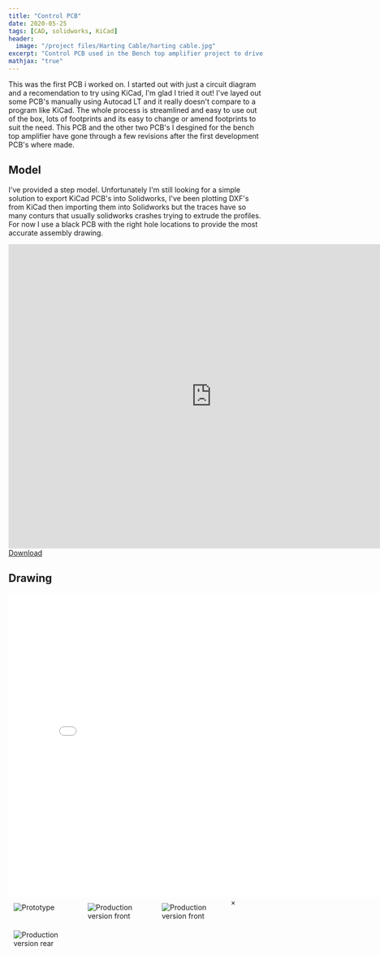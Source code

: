 ```yaml
---
title: "Control PCB"
date: 2020-05-25
tags: [CAD, solidworks, KiCad]
header:
  image: "/project files/Harting Cable/harting cable.jpg"
excerpt: "Control PCB used in the Bench top amplifier project to drive the RF circuit and the display PCB"
mathjax: "true"
---
```


This was the first PCB i worked on. I started out with just a circuit diagram and a recomendation to try using KiCad, I'm glad I tried it out! I've layed out some PCB's manually using Autocad LT and it really doesn't compare to a program like KiCad. The whole process is streamlined and easy to use out of the box, lots of footprints and its easy to change or amend footprints to suit the need. This PCB and the other two PCB's I desgined for the bench top amplifier have gone through a few revisions after the first development PCB's where made.


## Model

I've provided a step model. Unfortunately I'm still looking for a simple solution to export KiCad PCB's into Solidworks, I've been plotting DXF's from KiCad then importing them into Solidworks but the traces have so many conturs that usually solidworks crashes trying to extrude the profiles. For now I use a black PCB with the right hole locations to provide the most accurate assembly drawing.

<html>
  <iframe scrolling='no' frameborder='0' allowfullscreen='true' src='https://www.3dcontentcentral.com/external-site-embed.aspx?format=3D&catalogid=171&modelid=1352939&width=250&height=250&edraw=true' name='PreviewFrame3D' id='PreviewFrame3D' width='800' height='600'></iframe><br/><a href='https://www.3dcontentcentral.com/download-model.aspx?catalogid=171&id=1352939'>Download</a>
  </html>


## Drawing

<embed src="{{ site.url }}{{ site.baseurl }}/project files/Bench Top Amplifier/Control PCB.PDF" type="application/pdf" width='800' height='600'>




<html>
  <!-- The grid: four columns -->
<div class="row">
  <div class="column">
    <img src="{{ site.url }}{{ site.baseurl }}/project files/Bench Top Amplifier/PCB photos/Control Board Prototype.jpg" alt="Prototype" onclick="myFunction(this);">
  </div>
  <div class="column">
    <img src="{{ site.url }}{{ site.baseurl }}/project files/Bench Top Amplifier/PCB photos/Control Board 1.jpg" alt="Production version front" onclick="myFunction(this);">
  </div>
  <div class="column">
    <img src="{{ site.url }}{{ site.baseurl }}/project files/Bench Top Amplifier/PCB photos/Control Board 2.jpg" alt="Production version front" onclick="myFunction(this);">
  </div>
  <div class="column">
    <img src="{{ site.url }}{{ site.baseurl }}/project files/Bench Top Amplifier/PCB photos/Control Board 3.jpg" alt="Production version rear" onclick="myFunction(this);">
  </div>
</div>

<!-- The expanding image container -->
<div class="container">
  <!-- Close the image -->
  <span onclick="this.parentElement.style.display='none'" class="closebtn">&times;</span>

  <!-- Expanded image -->
  <img id="expandedImg" style="width:100%">

  <!-- Image text -->
  <div id="imgtext"></div>
</div>
<style>
  /* The grid: Four equal columns that floats next to each other */
.column {
  float: left;
  width: 25%;
  padding: 10px;
}

/* Style the images inside the grid */
.column img {
  opacity: 0.8;
  cursor: pointer;
}

.column img:hover {
  opacity: 1;
}

/* Clear floats after the columns */
.row:after {
  content: "";
  display: table;
  clear: both;
}

/* The expanding image container (positioning is needed to position the close button and the text) */
.container {
  position: relative;
  display: none;
}

/* Expanding image text */
#imgtext {
  position: absolute;
  bottom: 15px;
  left: 15px;
  color: white;
  font-size: 20px;
}

/* Closable button inside the image */
.closebtn {
  position: absolute;
  top: 10px;
  right: 15px;
  color: white;
  font-size: 35px;
  cursor: pointer;
}
</style>
<script>
  function myFunction(imgs) {
  // Get the expanded image
  var expandImg = document.getElementById("expandedImg");
  // Get the image text
  var imgText = document.getElementById("imgtext");
  // Use the same src in the expanded image as the image being clicked on from the grid
  expandImg.src = imgs.src;
  // Use the value of the alt attribute of the clickable image as text inside the expanded image
  imgText.innerHTML = imgs.alt;
  // Show the container element (hidden with CSS)
  expandImg.parentElement.style.display = "block";
}
</script>
</html>
